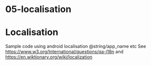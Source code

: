 # 05-localisation
# Localisation 
Sample code using android localisation
@string/app_name etc
See https://www.w3.org/International/questions/qa-i18n
and  https://en.wiktionary.org/wiki/localization

